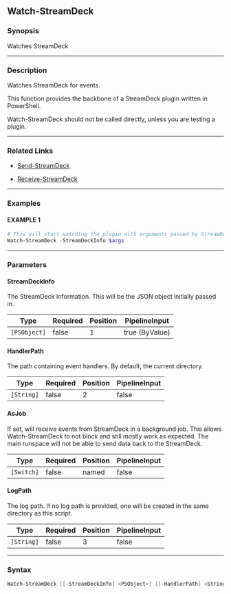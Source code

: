 Watch-StreamDeck
----------------




### Synopsis
Watches StreamDeck



---


### Description

Watches StreamDeck for events.

This function provides the backbone of a StreamDeck plugin written in PowerShell.

Watch-StreamDeck should not be called directly, unless you are testing a plugin.



---


### Related Links
* [Send-StreamDeck](Send-StreamDeck.md)



* [Receive-StreamDeck](Receive-StreamDeck.md)





---


### Examples
#### EXAMPLE 1
```PowerShell
# This will start watching the plugin with arguments passed by StreamDeck
Watch-StreamDeck -StreamDeckInfo $args
```



---


### Parameters
#### **StreamDeckInfo**

The StreamDeck Information.
This will be the JSON object initially passed in.






|Type        |Required|Position|PipelineInput |
|------------|--------|--------|--------------|
|`[PSObject]`|false   |1       |true (ByValue)|



#### **HandlerPath**

The path containing event handlers.  By default, the current directory.






|Type      |Required|Position|PipelineInput|
|----------|--------|--------|-------------|
|`[String]`|false   |2       |false        |



#### **AsJob**

If set, will receive events from StreamDeck in a background job.
This allows Watch-StreamDeck to not block and still mostly work as expected.
The main runspace will not be able to send data back to the StreamDeck.






|Type      |Required|Position|PipelineInput|
|----------|--------|--------|-------------|
|`[Switch]`|false   |named   |false        |



#### **LogPath**

The log path.
If no log path is provided, one will be created in the same directory as this script.






|Type      |Required|Position|PipelineInput|
|----------|--------|--------|-------------|
|`[String]`|false   |3       |false        |





---


### Syntax
```PowerShell
Watch-StreamDeck [[-StreamDeckInfo] <PSObject>] [[-HandlerPath] <String>] [-AsJob] [[-LogPath] <String>] [<CommonParameters>]
```
